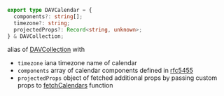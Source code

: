 ```ts
export type DAVCalendar = {
  components?: string[];
  timezone?: string;
  projectedProps?: Record<string, unknown>;
} & DAVCollection;
```

alias of [DAVCollection](DAVCollection.md) with

- `timezone` iana timezone name of calendar
- `components` array of calendar components defined in [rfc5455](https://datatracker.ietf.org/doc/html/rfc5545#section-3.6)
- `projectedProps` object of fetched additional props by passing custom props to [fetchCalendars](../caldav/fetchCalendars.md) function
